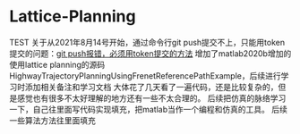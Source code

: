 # Lattice-Planning
TEST
关于从2021年8月14号开始，通过命令行git push提交不上，只能用token提交的问题：[git push报错，必须用token提交的方法](https://blog.csdn.net/weixin_41010198/article/details/119698015)
增加了matlab2020b增加的使用lattice planning的源码HighwayTrajectoryPlanningUsingFrenetReferencePathExample，后续进行学习时添加相关备注和学习文档
大体花了几天看了一遍代码，还是比较复杂的，但是感觉也有很多不太好理解的地方还有一些不太合理的。
后续把仿真的脉络学习一下，自己往里面写代码实现填充，把matlab当作一个编程和仿真的工具。
后续一些算法方法往里面填充